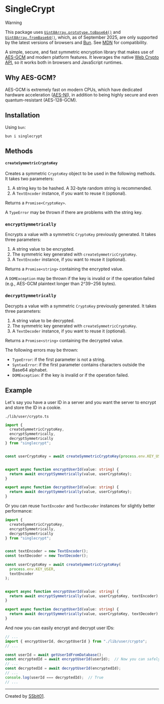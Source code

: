 # SingleCrypt

> [!WARNING]  
> This package uses [`Uint8Array.prototype.toBase64()`](https://developer.mozilla.org/en-US/docs/Web/JavaScript/Reference/Global_Objects/Uint8Array/toBase64) and [`Uint8Array.fromBase64()`](https://developer.mozilla.org/en-US/docs/Web/JavaScript/Reference/Global_Objects/Uint8Array/fromBase64), which, as of September 2025, are only supported by the latest versions of browsers and [Bun](https://bun.com/). See [MDN](https://developer.mozilla.org/en-US/docs/Web/JavaScript/Reference/Global_Objects/Uint8Array/toBase64#browser_compatibility) for compatibility.

A simple, secure, and fast symmetric encryption library that makes use of [AES-GCM](https://en.wikipedia.org/wiki/Galois/Counter_Mode) and modern platform features. It leverages the native [Web Crypto API](https://developer.mozilla.org/en-US/docs/Web/API/Web_Crypto_API), so it works both in browsers and JavaScript runtimes.

## Why AES-GCM?

AES-GCM is extremely fast on modern CPUs, which have dedicated hardware acceleration ([AES-NI](https://en.wikipedia.org/wiki/AES_instruction_set)), in addition to being highly secure and even quantum-resistant (AES-128-GCM).

## Installation

Using `bun`:

```shell
bun i singlecrypt
```

## Methods

#### `createSymmetricCryptoKey`

Creates a symmetric `CryptoKey` object to be used in the following methods. It takes two parameters:

1. A string key to be hashed. A 32-byte random string is recommended.
2. A `TextEncoder` instance, if you want to reuse it (optional).

Returns a `Promise<CryptoKey>`.

A `TypeError` may be thrown if there are problems with the string key.

### `encryptSymmetrically`

Encrypts a value with a symmetric `CryptoKey` previously generated. It takes three parameters:

1. A string value to be encrypted.
2. The symmetric key generated with `createSymmetricCryptoKey`.
3. A `TextEncoder` instance, if you want to reuse it (optional).

Returns a `Promise<string>` containing the encrypted value.

A `DOMException` may be thrown if the key is invalid or if the operation failed (e.g., AES-GCM plaintext longer than 2^39−256 bytes).

### `decryptSymmetrically`

Decrypts a value with a symmetric `CryptoKey` previously generated. It takes three parameters:

1. A string value to be decrypted.
2. The symmetric key generated with `createSymmetricCryptoKey`.
3. A `TextDecoder` instance, if you want to reuse it (optional).

Returns a `Promise<string>` containing the decrypted value.

The following errors may be thrown:

- `TypeError`: if the first parameter is not a string.
- `SyntaxError`: if the first parameter contains characters outside the Base64 alphabet.
- `DOMException`: if the key is invalid or if the operation failed.

## Example

Let's say you have a user ID in a server and you want the server to encrypt and store the ID in a cookie.

`./lib/user/crypto.ts`

```typescript
import {
  createSymmetricCryptoKey,
  encryptSymmetrically,
  decryptSymmetrically
} from "singlecrypt";


const userCryptoKey = await createSymmetricCryptoKey(process.env.KEY_USER);


export async function encryptUserId(value: string) {
  return await encryptSymmetrically(value, userCryptoKey);
}

export async function decryptUserId(value: string) {
  return await decryptSymmetrically(value, userCryptoKey);
}
```

Or you can reuse `TextEncoder` and `TextDecoder` instances for slightly better performance:

```typescript
import {
  createSymmetricCryptoKey,
  encryptSymmetrically,
  decryptSymmetrically
} from "singlecrypt";


const textEncoder = new TextEncoder();
const textDecoder = new TextDecoder();

const userCryptoKey = await createSymmetricCryptoKey(
  process.env.KEY_USER,
  textEncoder
);


export async function encryptUserId(value: string) {
  return await encryptSymmetrically(value, userCryptoKey, textEncoder);
}

export async function decryptUserId(value: string) {
  return await decryptSymmetrically(value, userCryptoKey, textDecoder);
}
```

And now you can easily encrypt and decrypt user IDs:

```typescript
// ...
import { encryptUserId, decryptUserId } from "./lib/user/crypto";
// ...

const userId = await getUserIdFromDatabase();
const encryptedId = await encryptUserId(userId);  // Now you can safely store it in an HttpOnly cookie
// ...
const decryptedId = await decryptUserId(encryptedId);
// ...
console.log(userId === decryptedId);  // True
// ...
```

---

Created by [SSbit01](https://ssbit01.github.io/).